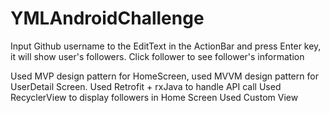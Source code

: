 # YMLAndroidChallenge
Input Github username to the EditText in the ActionBar and press Enter key, it will show user's followers. 
Click follower to see follower's information

Used MVP design pattern for HomeScreen, used MVVM design pattern for UserDetail Screen.
Used Retrofit + rxJava to handle API call
Used RecyclerView to display followers in Home Screen
Used Custom View
